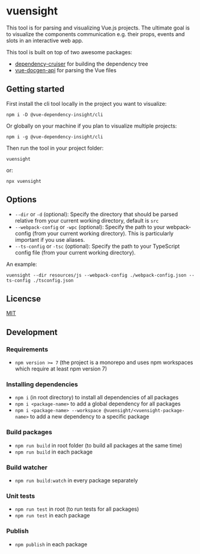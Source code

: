 # vuensight
This tool is for parsing and visualizing Vue.js projects. The ultimate goal is to visualize the components 
communication e.g. their props, events and slots in an interactive web app.

This tool is built on top of two awesome packages:
- [dependency-cruiser](https://github.com/sverweij/dependency-cruiser) for building the dependency tree 
- [vue-docgen-api](https://github.com/vue-styleguidist/vue-styleguidist/tree/dev/packages/vue-docgen-api) for parsing the Vue files

## Getting started
First install the cli tool locally in the project you want to visualize:
```
npm i -D @vue-dependency-insight/cli
```

Or globally on your machine if you plan to visualize multiple projects:
```
npm i -g @vue-dependency-insight/cli
```

Then run the tool in your project folder:
```
vuensight
```
or:
```
npx vuensight
```


## Options
- `--dir` or `-d` (optional): Specify the directory that should be parsed relative from your current working directory, default is `src`
- `--webpack-config` or `-wpc` (optional): Specify the path to your webpack-config (from your current working directory). This is particularly important if you use aliases.
- `--ts-config` or `-tsc` (optional): Specify the path to your TypeScript config file (from your current working directory).

An example:
```
vuensight --dir resources/js --webpack-config ./webpack-config.json --ts-config ./tsconfig.json
```

## Licencse
[MIT](LICENSE.txt)


## Development
### Requirements
- `npm version >= 7` (the project is a monorepo and uses npm workspaces which require at least npm version 7)  

### Installing dependencies
- `npm i` (in root directory) to install all dependencies of all packages
- `npm i <package-name>` to add a global dependency for all packages 
- `npm i <package-name> --workspace @vuensight/<vuensight-package-name>` to add a new dependency to a specific package

### Build packages
- `npm run build` in root folder (to build all packages at the same time)
- `npm run build` in each package

### Build watcher
- `npm run build:watch` in every package separately 

### Unit tests
- `npm run test` in root (to run tests for all packages)
- `npm run test` in each package

### Publish
- `npm publish` in each package